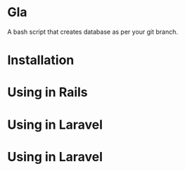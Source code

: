 # Gla

A bash script that creates database as per your git branch.


# Installation


# Using in Rails

# Using in Laravel

# Using in Laravel